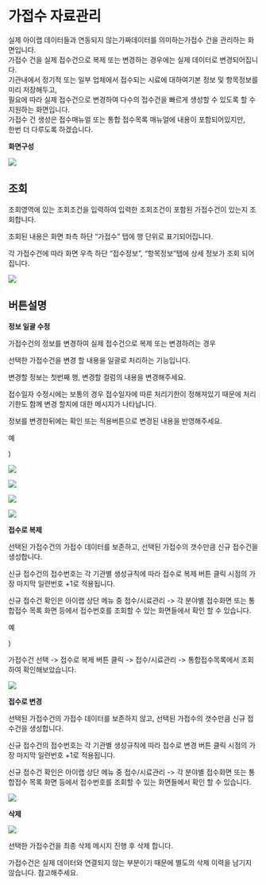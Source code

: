 # 가접수 자료관리

실제 아이랩 데이터들과 연동되지 않는가짜데이터를 의미하는가접수 건을 관리하는 화면입니다.  
가접수 건을 실제 접수건으로 복제 또는 변경하는 경우에는 실제 데이터로 변경되어집니다.  
기관내에서 정기적 또는 일부 업체에서 접수되는 시료에 대하여기본 정보 및 항목정보를 미리 저장해두고,  
필요에 따라 실제 접수건으로 변경하여 다수의 접수건을 빠르게 생성할 수 있도록 할 수 지원하는 화면입니다.  
가접수 건 생성은 접수매뉴얼 또는 통합 접수목록 매뉴얼에 내용이 포함되어있지만,  
한번 더 다루도록 하겠습니다.

**화면구성**

![](../.gitbook/assets/20-_.png)

## 조회

조회영역에 있는 조회조건을 입력하여 입력한 조회조건이 포함된 가접수건이 있는지 조회합니다.

조회된 내용은 화면 좌측 하단 “가접수” 탭에 행 단위로 표기되어집니다.

각 가접수건에 따라 화면 우측 하단 “접수정보”, “항목정보”탭에 상세 정보가 조회 되어 집니다.

![](../.gitbook/assets/21%20%282%29.gif)

## 버튼설명

**정보 일괄 수정**

가접수건의 정보를 변경하여 실제 접수건으로 복제 또는 변경하려는 경우

선택한 가접수건을 변경 할 내용을 일괄로 처리하는 기능입니다.

변경할 정보는 첫번째 행, 변경할 컬럼의 내용을 변경해주세요.

접수일자 수정시에는 보통의 경우 접수일자에 따른 처리기한이 정해져있기 때문에 처리기한도 함께 변경 할지에 대한 메시지가 나타납니다.

정보를 변경한뒤에는 확인 또는 적용버튼으로 변경된 내용을 반영해주세요.

예

\)

![](../.gitbook/assets/22-_%20%282%29.png)

![](../.gitbook/assets/23-_-2%20%282%29.png)

![](../.gitbook/assets/24%20%281%29.gif)

![](../.gitbook/assets/25%20%289%29.png)

**접수로 복제**

선택된 가접수건의 가접수 데이터를 보존하고, 선택된 가접수의 갯수만큼 신규 접수건을 생성합니다.

신규 접수건의 접수번호는 각 기관별 생성규칙에 따라 접수로 복제 버튼 클릭 시점의 가장 마지막 일련번호 +1로 적용됩니다.

신규 접수건 확인은 아이랩 상단 메뉴 중 접수/시료관리 -&gt; 각 분야별 접수화면 또는 통합접수 목록 화면 등에서 접수번호를 조회할 수 있는 화면들에서 확인 할 수 있습니다.

예

\)

가접수건 선택 -&gt; 접수로 복제 버튼 클릭 -&gt; 접수/시료관리 -&gt; 통합접수목록에서 조회하여 확인해보았습니다.

![](../.gitbook/assets/26.gif)

**접수로 변경**

선택된 가접수건의 가접수 데이터를 보존하지 않고, 선택된 가접수의 갯수만큼 신규 접수건을 생성합니다.

신규 접수건의 접수번호는 각 기관별 생성규칙에 따라 접수로 변경 버튼 클릭 시점의 가장 마지막 일련번호 +1로 적용됩니다.

신규 접수건 확인은 아이랩 상단 메뉴 중 접수/시료관리 -&gt; 각 분야별 접수화면 또는 통합접수 목록 화면 등에서 접수번호를 조회할 수 있는 화면들에서 확인 할 수 있습니다.

![](../.gitbook/assets/27%20%282%29.gif)

**삭제**

![](../.gitbook/assets/28%20%289%29.png)

선택한 가접수건을 최종 삭제 메시지 진행 후 삭제 합니다.

가접수건은 실제 데이터와 연결되지 않는 부분이기 때문에 별도의 삭제 이력을 남기지 않습니다. 참고해주세요.

